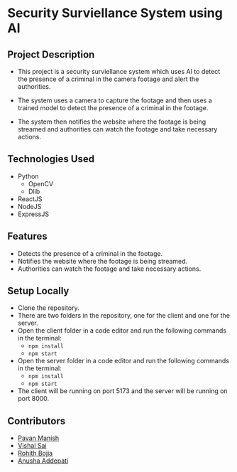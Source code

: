 # Security Surviellance System using AI

## Project Description

- This project is a security surviellance system which uses AI to detect the presence of a criminal in the camera footage and alert the authorities.

- The system uses a camera to capture the footage and then uses a trained model to detect the presence of a criminal in the footage.

- The system then notifies the website where the footage is being streamed and authorities can watch the footage and take necessary actions.

## Technologies Used

- Python
    - OpenCV
    - Dlib
- ReactJS
- NodeJS
- ExpressJS

## Features

- Detects the presence of a criminal in the footage.
- Notifies the website where the footage is being streamed.
- Authorities can watch the footage and take necessary actions.

## Setup Locally

- Clone the repository.
- There are two folders in the repository, one for the client and one for the server.
- Open the client folder in a code editor and run the following commands in the terminal:
  - `npm install`
  - `npm start`
- Open the server folder in a code editor and run the following commands in the terminal:
    - `npm install`
    - `npm start`
- The client will be running on port 5173 and the server will be running on port 8000.

## Contributors

- [Pavan Manish](https://github.com/pavanmanishd)
- [Vishal Sai](https://github.com/Vishal0129)
- [Rohith Bojja](https://github.com/rohithbojja)
- [Anusha Addepati](https://github.com/anusha9573)